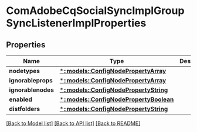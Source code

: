 # ComAdobeCqSocialSyncImplGroupSyncListenerImplProperties

## Properties
Name | Type | Description | Notes
------------ | ------------- | ------------- | -------------
**nodetypes** | [***::models::ConfigNodePropertyArray**](configNodePropertyArray.md) |  | [optional] 
**ignorableprops** | [***::models::ConfigNodePropertyArray**](configNodePropertyArray.md) |  | [optional] 
**ignorablenodes** | [***::models::ConfigNodePropertyString**](configNodePropertyString.md) |  | [optional] 
**enabled** | [***::models::ConfigNodePropertyBoolean**](configNodePropertyBoolean.md) |  | [optional] 
**distfolders** | [***::models::ConfigNodePropertyString**](configNodePropertyString.md) |  | [optional] 

[[Back to Model list]](../README.md#documentation-for-models) [[Back to API list]](../README.md#documentation-for-api-endpoints) [[Back to README]](../README.md)



